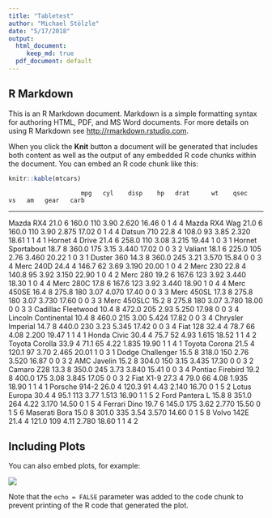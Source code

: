 ```yaml
---
title: "Tabletest"
author: "Michael Stölzle"
date: "5/17/2018"
output:
  html_document:
     keep_md: true
  pdf_document: default
---
```




## R Markdown

This is an R Markdown document. Markdown is a simple formatting syntax for authoring HTML, PDF, and MS Word documents. For more details on using R Markdown see <http://rmarkdown.rstudio.com>.

When you click the **Knit** button a document will be generated that includes both content as well as the output of any embedded R code chunks within the document. You can embed an R code chunk like this:


```r
knitr::kable(mtcars)
```

                        mpg   cyl    disp    hp   drat      wt    qsec   vs   am   gear   carb
--------------------  -----  ----  ------  ----  -----  ------  ------  ---  ---  -----  -----
Mazda RX4              21.0     6   160.0   110   3.90   2.620   16.46    0    1      4      4
Mazda RX4 Wag          21.0     6   160.0   110   3.90   2.875   17.02    0    1      4      4
Datsun 710             22.8     4   108.0    93   3.85   2.320   18.61    1    1      4      1
Hornet 4 Drive         21.4     6   258.0   110   3.08   3.215   19.44    1    0      3      1
Hornet Sportabout      18.7     8   360.0   175   3.15   3.440   17.02    0    0      3      2
Valiant                18.1     6   225.0   105   2.76   3.460   20.22    1    0      3      1
Duster 360             14.3     8   360.0   245   3.21   3.570   15.84    0    0      3      4
Merc 240D              24.4     4   146.7    62   3.69   3.190   20.00    1    0      4      2
Merc 230               22.8     4   140.8    95   3.92   3.150   22.90    1    0      4      2
Merc 280               19.2     6   167.6   123   3.92   3.440   18.30    1    0      4      4
Merc 280C              17.8     6   167.6   123   3.92   3.440   18.90    1    0      4      4
Merc 450SE             16.4     8   275.8   180   3.07   4.070   17.40    0    0      3      3
Merc 450SL             17.3     8   275.8   180   3.07   3.730   17.60    0    0      3      3
Merc 450SLC            15.2     8   275.8   180   3.07   3.780   18.00    0    0      3      3
Cadillac Fleetwood     10.4     8   472.0   205   2.93   5.250   17.98    0    0      3      4
Lincoln Continental    10.4     8   460.0   215   3.00   5.424   17.82    0    0      3      4
Chrysler Imperial      14.7     8   440.0   230   3.23   5.345   17.42    0    0      3      4
Fiat 128               32.4     4    78.7    66   4.08   2.200   19.47    1    1      4      1
Honda Civic            30.4     4    75.7    52   4.93   1.615   18.52    1    1      4      2
Toyota Corolla         33.9     4    71.1    65   4.22   1.835   19.90    1    1      4      1
Toyota Corona          21.5     4   120.1    97   3.70   2.465   20.01    1    0      3      1
Dodge Challenger       15.5     8   318.0   150   2.76   3.520   16.87    0    0      3      2
AMC Javelin            15.2     8   304.0   150   3.15   3.435   17.30    0    0      3      2
Camaro Z28             13.3     8   350.0   245   3.73   3.840   15.41    0    0      3      4
Pontiac Firebird       19.2     8   400.0   175   3.08   3.845   17.05    0    0      3      2
Fiat X1-9              27.3     4    79.0    66   4.08   1.935   18.90    1    1      4      1
Porsche 914-2          26.0     4   120.3    91   4.43   2.140   16.70    0    1      5      2
Lotus Europa           30.4     4    95.1   113   3.77   1.513   16.90    1    1      5      2
Ford Pantera L         15.8     8   351.0   264   4.22   3.170   14.50    0    1      5      4
Ferrari Dino           19.7     6   145.0   175   3.62   2.770   15.50    0    1      5      6
Maserati Bora          15.0     8   301.0   335   3.54   3.570   14.60    0    1      5      8
Volvo 142E             21.4     4   121.0   109   4.11   2.780   18.60    1    1      4      2

## Including Plots

You can also embed plots, for example:

![](TableTest_files/figure-html/pressure-1.png)<!-- -->

Note that the `echo = FALSE` parameter was added to the code chunk to prevent printing of the R code that generated the plot.
